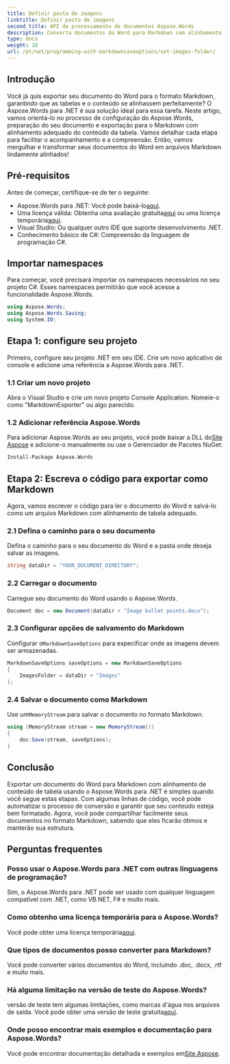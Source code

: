 ```yaml
---
title: Definir pasta de imagens
linktitle: Definir pasta de imagens
second_title: API de processamento de documentos Aspose.Words
description: Converta documentos do Word para Markdown com alinhamento de tabela adequado usando Aspose.Words para .NET. Siga nosso guia detalhado para obter resultados perfeitos.
type: docs
weight: 10
url: /pt/net/programming-with-markdownsaveoptions/set-images-folder/
---
```

## Introdução

Você já quis exportar seu documento do Word para o formato Markdown, garantindo que as tabelas e o conteúdo se alinhassem perfeitamente? O Aspose.Words para .NET é sua solução ideal para essa tarefa. Neste artigo, vamos orientá-lo no processo de configuração do Aspose.Words, preparação do seu documento e exportação para o Markdown com alinhamento adequado do conteúdo da tabela. Vamos detalhar cada etapa para facilitar o acompanhamento e a compreensão. Então, vamos mergulhar e transformar seus documentos do Word em arquivos Markdown lindamente alinhados!

## Pré-requisitos

Antes de começar, certifique-se de ter o seguinte:

-  Aspose.Words para .NET: Você pode baixá-lo[aqui](https://releases.aspose.com/words/net/).
-  Uma licença válida: Obtenha uma avaliação gratuita[aqui](https://releases.aspose.com/) ou uma licença temporária[aqui](https://purchase.aspose.com/temporary-license/).
- Visual Studio: Ou qualquer outro IDE que suporte desenvolvimento .NET.
- Conhecimento básico de C#: Compreensão da linguagem de programação C#.

## Importar namespaces

Para começar, você precisará importar os namespaces necessários no seu projeto C#. Esses namespaces permitirão que você acesse a funcionalidade Aspose.Words.

```csharp
using Aspose.Words;
using Aspose.Words.Saving;
using System.IO;
```

## Etapa 1: configure seu projeto

Primeiro, configure seu projeto .NET em seu IDE. Crie um novo aplicativo de console e adicione uma referência a Aspose.Words para .NET.

### 1.1 Criar um novo projeto

Abra o Visual Studio e crie um novo projeto Console Application. Nomeie-o como "MarkdownExporter" ou algo parecido.

### 1.2 Adicionar referência Aspose.Words

 Para adicionar Aspose.Words ao seu projeto, você pode baixar a DLL do[Site Aspose](https://releases.aspose.com/words/net/) e adicione-o manualmente ou use o Gerenciador de Pacotes NuGet:

```bash
Install-Package Aspose.Words
```

## Etapa 2: Escreva o código para exportar como Markdown

Agora, vamos escrever o código para ler o documento do Word e salvá-lo como um arquivo Markdown com alinhamento de tabela adequado.

### 2.1 Defina o caminho para o seu documento

Defina o caminho para o seu documento do Word e a pasta onde deseja salvar as imagens.

```csharp
string dataDir = "YOUR_DOCUMENT_DIRECTORY";
```

### 2.2 Carregar o documento

Carregue seu documento do Word usando o Aspose.Words.

```csharp
Document doc = new Document(dataDir + "Image bullet points.docx");
```

### 2.3 Configurar opções de salvamento do Markdown

 Configurar o`MarkdownSaveOptions` para especificar onde as imagens devem ser armazenadas.

```csharp
MarkdownSaveOptions saveOptions = new MarkdownSaveOptions
{
    ImagesFolder = dataDir + "Images"
};
```

### 2.4 Salvar o documento como Markdown

 Use um`MemoryStream` para salvar o documento no formato Markdown.

```csharp
using (MemoryStream stream = new MemoryStream())
{
    doc.Save(stream, saveOptions);
}
```

## Conclusão

Exportar um documento do Word para Markdown com alinhamento de conteúdo de tabela usando o Aspose.Words para .NET é simples quando você segue estas etapas. Com algumas linhas de código, você pode automatizar o processo de conversão e garantir que seu conteúdo esteja bem formatado. Agora, você pode compartilhar facilmente seus documentos no formato Markdown, sabendo que eles ficarão ótimos e manterão sua estrutura.

## Perguntas frequentes

### Posso usar o Aspose.Words para .NET com outras linguagens de programação?

Sim, o Aspose.Words para .NET pode ser usado com qualquer linguagem compatível com .NET, como VB.NET, F# e muito mais.

### Como obtenho uma licença temporária para o Aspose.Words?

Você pode obter uma licença temporária[aqui](https://purchase.aspose.com/temporary-license/).

### Que tipos de documentos posso converter para Markdown?

Você pode converter vários documentos do Word, incluindo .doc, .docx, .rtf e muito mais.

### Há alguma limitação na versão de teste do Aspose.Words?

 versão de teste tem algumas limitações, como marcas d'água nos arquivos de saída. Você pode obter uma versão de teste gratuita[aqui](https://releases.aspose.com/).

### Onde posso encontrar mais exemplos e documentação para Aspose.Words?

 Você pode encontrar documentação detalhada e exemplos em[Site Aspose](https://reference.aspose.com/words/net/).
